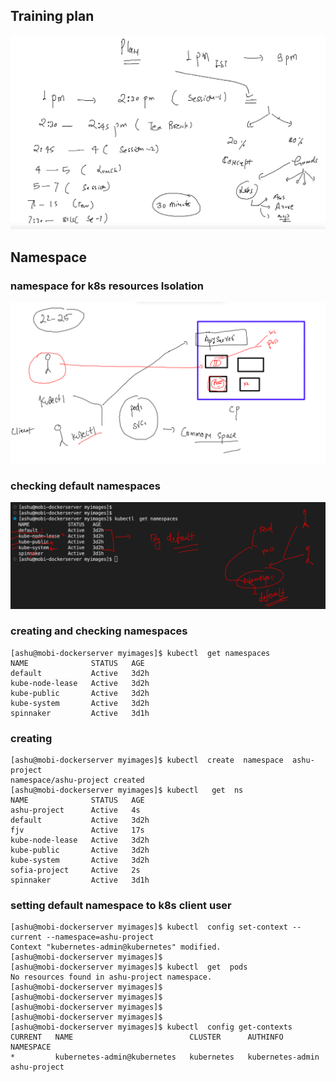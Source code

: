 ## Training plan 

<img src="plan.png">

## Namespace 

### namespace for k8s resources Isolation 

<img src="ns.png">

### checking default namespaces 

<img src="ns1.png">

### creating and checking namespaces 

```
[ashu@mobi-dockerserver myimages]$ kubectl  get namespaces 
NAME              STATUS   AGE
default           Active   3d2h
kube-node-lease   Active   3d2h
kube-public       Active   3d2h
kube-system       Active   3d2h
spinnaker         Active   3d1h
```

### creating 

```
[ashu@mobi-dockerserver myimages]$ kubectl  create  namespace  ashu-project 
namespace/ashu-project created
[ashu@mobi-dockerserver myimages]$ kubectl   get  ns
NAME              STATUS   AGE
ashu-project      Active   4s
default           Active   3d2h
fjv               Active   17s
kube-node-lease   Active   3d2h
kube-public       Active   3d2h
kube-system       Active   3d2h
sofia-project     Active   2s
spinnaker         Active   3d1h
```


### setting default namespace to k8s client user 

```
[ashu@mobi-dockerserver myimages]$ kubectl  config set-context --current --namespace=ashu-project  
Context "kubernetes-admin@kubernetes" modified.
[ashu@mobi-dockerserver myimages]$ 
[ashu@mobi-dockerserver myimages]$ kubectl  get  pods
No resources found in ashu-project namespace.
[ashu@mobi-dockerserver myimages]$ 
[ashu@mobi-dockerserver myimages]$ 
[ashu@mobi-dockerserver myimages]$ 
[ashu@mobi-dockerserver myimages]$ 
[ashu@mobi-dockerserver myimages]$ kubectl  config get-contexts 
CURRENT   NAME                          CLUSTER      AUTHINFO           NAMESPACE
*         kubernetes-admin@kubernetes   kubernetes   kubernetes-admin   ashu-project
```

